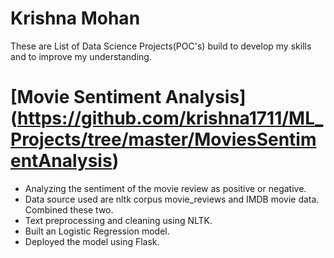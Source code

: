 # Krishna Mohan 
These are List of Data Science Projects(POC's) build to develop my skills and to improve my understanding.

# [Movie Sentiment Analysis] (https://github.com/krishna1711/ML_Projects/tree/master/MoviesSentimentAnalysis)
* Analyzing the sentiment of the movie review as positive or negative.
* Data source used are nltk corpus movie_reviews and IMDB movie data. Combined these two.
* Text preprocessing and cleaning using NLTK.
* Built an Logistic Regression model.
* Deployed the model using Flask.
